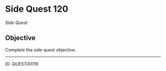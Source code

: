 # Side Quest 120

*Side Quest*

## Objective
Complete the side quest objective.

---
*ID: QUEST00119*